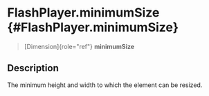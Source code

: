 FlashPlayer.minimumSize {#FlashPlayer.minimumSize}
=======================

> [Dimension]{role="ref"} **minimumSize**

Description
-----------

The minimum height and width to which the element can be resized.
